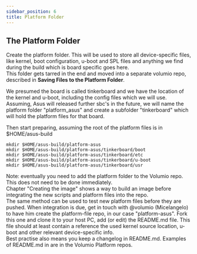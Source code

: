 ```yaml
---
sidebar_position: 6
title: Platform Folder
---
```


## The Platform Folder

Create the platform folder. This will be used to store all device-specific files, like kernel, boot configuration, u-boot and SPL files and anything we find during the build which is board specific goes here.  
This folder gets tarred in the end and moved into a separate volumio repo, described in __Saving Files to the Platform Folder__.    

We presumed the board is called tinkerboard and we have the location of the kernel and u-boot, including the config files  which we will use.
Assuming, Asus will released further sbc's in the future, we will name the platform folder "platform_asus" and create a subfolder "tinkerboard" which will hold the platform files for that board.   

Then start preparing, assuming the root of the platform files is in $HOME/asus-build

    mkdir $HOME/asus-build/platform-asus
    mkdir $HOME/asus-build/platform-asus/tinkerboard/boot
    mkdir $HOME/asus-build/platform-asus/tinkerboard/etc
    mkdir $HOME/asus-build/platform-asus/tinkerboard/u-boot
    mkdir $HOME/asus-build/platform-asus/tinkerboard/usr

Note: eventually you need to add the platform folder to the Volumio repo.
This does not need to be done immediately.  
Chapter "Creating the image" shows a way to build an image before integrating the new scripts and platform files into the repo.  
The same method can be used to test new platform files before they are pushed.
When integration is due, get in touch with @volumio (Micelangelo) to have him create the platform-file repo, in our case "platform-asus".
Fork this one and clone it to your host PC, add (or edit) the README.md file.
This file should at least contain a reference the used kernel source location, u-boot and other relevant device-specific info.  
Best practise also means you keep a changelog in README.md.
Examples of README.md in are in the Volumio Platform repos.
